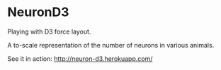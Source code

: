 NeuronD3
========

Playing with D3 force layout.

A to-scale representation of the number of neurons in various animals.

See it in action:
http://neuron-d3.herokuapp.com/
